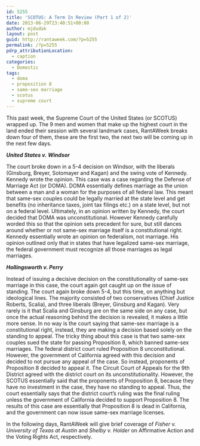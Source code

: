 ```yaml
---
id: 5255
title: 'SCOTUS: A Term In Review (Part 1 of 2)'
date: 2013-06-29T23:40:51+00:00
author: mjdudak
layout: post
guid: http://rantaweek.com/?p=5255
permalink: /?p=5255
pdrp_attributionLocation:
  - caption
categories:
  - Domestic
tags:
  - doma
  - proposition 8
  - same-sex marriage
  - scotus
  - supreme court
---
```

This past week, the Supreme Court of the United States (or SCOTUS) wrapped up. The 9 men and women that make up the highest court in the land ended their session with several landmark cases, RantAWeek breaks down four of them, these are the first two, the next two will be coming up in the next few days.

_**United States v.** **Windsor**_

The court broke down in a 5-4 decision on Windsor, with the liberals (Ginsburg, Breyer, Sotomayer and Kagan) and the swing vote of Kennedy. Kennedy wrote the opinion. This case was a case regarding the Defense of Marriage Act (or DOMA). DOMA essentially defines marriage as the union between a man and a woman for the purposes of all federal law. This meant that same-sex couples could be legally married at the state level and get benefits (no inheritance taxes, joint tax filings etc.) on a state level, but not on a federal level. Ultimately, in an opinion written by Kennedy, the court decided that DOMA was unconstitutional. However Kennedy carefully worded this so that the opinion sets precedent for sure, but still dances around whether or not same-sex marriage itself is a constitutional right. Kennedy essentially wrote an opinion on federalism, not marriage. His opinion outlined only that in states that have legalized same-sex marriage, the federal government must recognize all those marriages as legal marriages.

**_Hollingsworth v. Perry_**

Instead of issuing a decisive decision on the constitutionality of same-sex marriage in this case, the court again got caught up on the issue of standing. The court again broke down 5-4, but this time, on anything but ideological lines. The majority consisted of two conservatives (Chief Justice Roberts, Scalia), and three liberals (Breyer, Ginsburg and Kagan). Very rarely is it that Scalia and Ginsburg are on the same side on any case, but once the actual reasoning behind the decision is revealed, it makes a little more sense. In no way is the court saying that same-sex marriage is a constitutional right, instead, they are making a decision based solely on the standing to appeal. The tricky thing about this case is that two same-sex couples sued the state for passing Proposition 8, which banned same-sex marriages. The federal district court ruled Proposition 8 unconstitutional. However, the government of California agreed with this decision and decided to not pursue any appeal of the case. So instead, proponents of Proposition 8 decided to appeal it. The Circuit Court of Appeals for the 9th District agreed with the district court on its unconstitutionality. However, the SCOTUS essentially said that the proponents of Proposition 8, because they have no investment in the case, they have no standing to appeal. Thus, the court essentially says that the district court&#8217;s ruling was the final ruling unless the government of California decided to support Proposition 8. The results of this case are essentially that Proposition 8 is dead in California, and the government can now issue same-sex marriage licenses.

In the following days, RantAWeek will give brief coverage of _Fisher v. University of Texas at Austin_ and _Shelby v. Holder_ on Affirmative Action and the Voting Rights Act, respectively.

&nbsp;